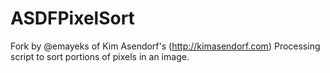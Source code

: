 ASDFPixelSort
=============

Fork by @emayeks of Kim Asendorf's (http://kimasendorf.com) Processing script to sort portions of pixels in an image.

